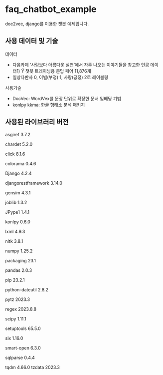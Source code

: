 # faq_chatbot_example
doc2vec, django를 이용한 챗봇 예제입니다.

## 사용 데이터 및 기술
데이터


  * 다음카페 ‘사랑보다 아름다운 실연’에서 자주 나오는 이야기들을 참고한 인공 데이터1) Ÿ 챗봇 트레이닝용 문답 페어 11,876개
  * 일상다반사 0, 이별(부정) 1, 사랑(긍정) 2로 레이블링


사용기술

  * DocVec: WordVex를 문장 단위로 확장한 문서 임베딩 기법
  * konlpy kkma: 한글 형태소 분석 패키지


## 사용된 라이브러리 버전


asgiref 3.7.2


chardet 5.2.0


click 8.1.6


colorama 0.4.6


Django 4.2.4


djangorestframework 3.14.0


gensim 4.3.1


joblib 1.3.2


JPype1 1.4.1


konlpy 0.6.0


lxml 4.9.3


nltk 3.8.1


numpy 1.25.2


packaging 23.1


pandas 2.0.3


pip 23.2.1


python-dateutil 2.8.2


pytz 2023.3


regex 2023.8.8


scipy 1.11.1


setuptools 65.5.0


six 1.16.0


smart-open 6.3.0


sqlparse 0.4.4


tqdm 4.66.0
tzdata 2023.3


